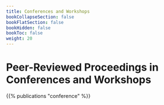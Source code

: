 ```yaml
---
title: Conferences and Workshops
bookCollapseSection: false
bookFlatSection: false
bookHidden: false
bookToc: false
weight: 20
---
```


# Peer-Reviewed Proceedings in Conferences and Workshops
{{% publications "conference" %}}